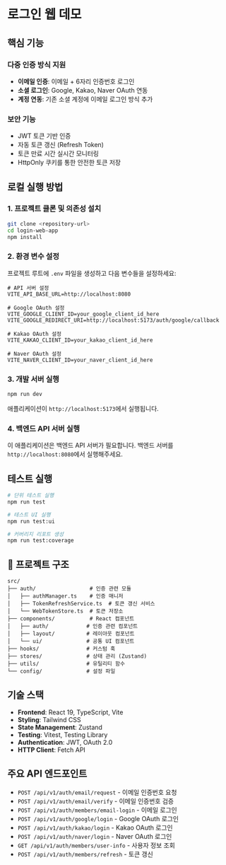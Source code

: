 # 로그인 웹 데모


## 핵심 기능

### 다중 인증 방식 지원
- **이메일 인증**: 이메일 + 6자리 인증번호 로그인
- **소셜 로그인**: Google, Kakao, Naver OAuth 연동
- **계정 연동**: 기존 소셜 계정에 이메일 로그인 방식 추가

### 보안 기능
- JWT 토큰 기반 인증
- 자동 토큰 갱신 (Refresh Token)
- 토큰 만료 시간 실시간 모니터링
- HttpOnly 쿠키를 통한 안전한 토큰 저장


## 로컬 실행 방법

### 1. 프로젝트 클론 및 의존성 설치
```bash
git clone <repository-url>
cd login-web-app
npm install
```

### 2. 환경 변수 설정
프로젝트 루트에 `.env` 파일을 생성하고 다음 변수들을 설정하세요:

```env
# API 서버 설정
VITE_API_BASE_URL=http://localhost:8080

# Google OAuth 설정
VITE_GOOGLE_CLIENT_ID=your_google_client_id_here
VITE_GOOGLE_REDIRECT_URI=http://localhost:5173/auth/google/callback

# Kakao OAuth 설정
VITE_KAKAO_CLIENT_ID=your_kakao_client_id_here

# Naver OAuth 설정
VITE_NAVER_CLIENT_ID=your_naver_client_id_here
```

### 3. 개발 서버 실행
```bash
npm run dev
```

애플리케이션이 `http://localhost:5173`에서 실행됩니다.

### 4. 백엔드 API 서버 실행
이 애플리케이션은 백엔드 API 서버가 필요합니다. 백엔드 서버를 `http://localhost:8080`에서 실행해주세요.

## 테스트 실행

```bash
# 단위 테스트 실행
npm run test

# 테스트 UI 실행
npm run test:ui

# 커버리지 리포트 생성
npm run test:coverage
```


## 📁 프로젝트 구조

```
src/
├── auth/                 # 인증 관련 모듈
│   ├── authManager.ts    # 인증 매니저
│   ├── TokenRefreshService.ts  # 토큰 갱신 서비스
│   └── WebTokenStore.ts  # 토큰 저장소
├── components/           # React 컴포넌트
│   ├── auth/            # 인증 관련 컴포넌트
│   ├── layout/          # 레이아웃 컴포넌트
│   └── ui/              # 공통 UI 컴포넌트
├── hooks/               # 커스텀 훅
├── stores/              # 상태 관리 (Zustand)
├── utils/               # 유틸리티 함수
└── config/              # 설정 파일
```

## 기술 스택

- **Frontend**: React 19, TypeScript, Vite
- **Styling**: Tailwind CSS
- **State Management**: Zustand
- **Testing**: Vitest, Testing Library
- **Authentication**: JWT, OAuth 2.0
- **HTTP Client**: Fetch API

## 주요 API 엔드포인트

- `POST /api/v1/auth/email/request` - 이메일 인증번호 요청
- `POST /api/v1/auth/email/verify` - 이메일 인증번호 검증
- `POST /api/v1/auth/members/email-login` - 이메일 로그인
- `POST /api/v1/auth/google/login` - Google OAuth 로그인
- `POST /api/v1/auth/kakao/login` - Kakao OAuth 로그인
- `POST /api/v1/auth/naver/login` - Naver OAuth 로그인
- `GET /api/v1/auth/members/user-info` - 사용자 정보 조회
- `POST /api/v1/auth/members/refresh` - 토큰 갱신

